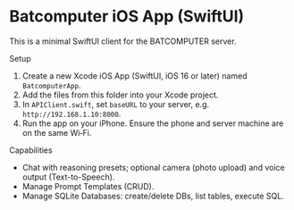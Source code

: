 # Batcomputer iOS App (SwiftUI)

This is a minimal SwiftUI client for the BATCOMPUTER server.

Setup

1) Create a new Xcode iOS App (SwiftUI, iOS 16 or later) named `BatcomputerApp`.
2) Add the files from this folder into your Xcode project.
3) In `APIClient.swift`, set `baseURL` to your server, e.g. `http://192.168.1.10:8000`.
4) Run the app on your iPhone. Ensure the phone and server machine are on the same Wi‑Fi.

Capabilities

- Chat with reasoning presets; optional camera (photo upload) and voice output (Text-to-Speech).
- Manage Prompt Templates (CRUD).
- Manage SQLite Databases: create/delete DBs, list tables, execute SQL.